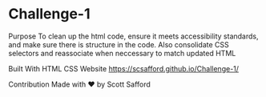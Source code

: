 # Challenge-1
Purpose
To clean up the html code, ensure it meets accessibility standards, and make sure there is structure in the code.  Also consolidate CSS selectors and reassociate when neccessary to match updated HTML

Built With
HTML
CSS
Website
https://scsafford.github.io/Challenge-1/

Contribution
Made with ❤️ by Scott Safford
